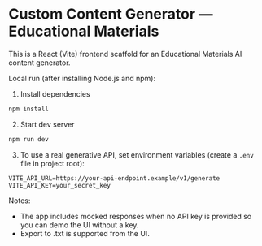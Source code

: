# Custom Content Generator — Educational Materials

This is a React (Vite) frontend scaffold for an Educational Materials AI content generator.

Local run (after installing Node.js and npm):

1. Install dependencies

```powershell
npm install
```

2. Start dev server

```powershell
npm run dev
```

3. To use a real generative API, set environment variables (create a `.env` file in project root):

```
VITE_API_URL=https://your-api-endpoint.example/v1/generate
VITE_API_KEY=your_secret_key
```

Notes:
- The app includes mocked responses when no API key is provided so you can demo the UI without a key.
- Export to .txt is supported from the UI.

